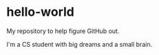 # hello-world
My repository to help figure GitHub out.

I'm a CS student with big dreams and a small brain.
